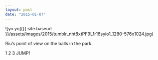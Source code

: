 ```yaml
---
layout: post
date: "2015-01-07"
---
```


![yo yo]({{ site.baseurl }}/assets/images/2015/tumblr_nht8xtPF9L1r16syio1_1280-576x1024.jpg)

Riu’s point of view on the balls in the park.

1 2 3 JUMP!
